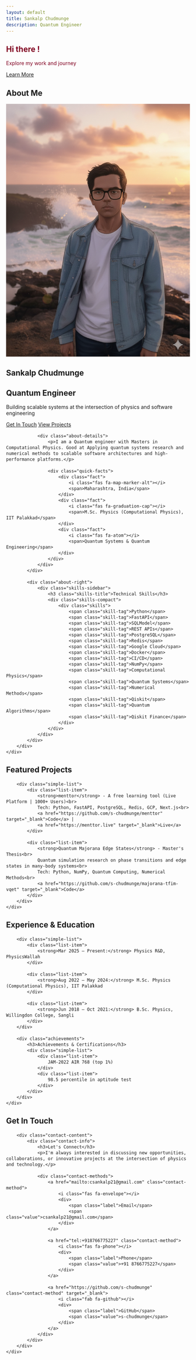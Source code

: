 ```yaml
---
layout: default
title: Sankalp Chudmunge
description: Quantum Engineer
---
```


<!-- Home Section -->
<section id="home" class="hero">
    <div class="container">
        <div class="hero-content">
            <div class="hero-text">
                <h1 class="hero-title" style="color: #800020;">Hi there !</h1>
                <p class="hero-description" style="color: #800020;">Explore my work and journey</p>
                <div class="hero-buttons">
                    <a href="#about" class="btn btn-primary">Learn More</a>
                </div>
            </div>
        </div>
    </div>
</section>

<!-- About Section -->
<section id="about" class="about">
    <div class="container">
        <h2 class="section-title">About Me</h2>
        <div class="about-content">
            <div class="about-left">
                <div class="about-header">
                    <div class="profile-section">
                        <div class="profile-image">
                            <img src="coast_side.png" alt="Sankalp Chudmunge" />
                        </div>
                        <div class="profile-info">
                            <h1 class="profile-name">Sankalp Chudmunge</h1>
                            <h2 class="profile-title">Quantum Engineer</h2>
                            <p class="profile-tagline">Building scalable systems at the intersection of physics and software engineering</p>
                        </div>
                    </div>
                    <div class="hero-buttons">
                        <a href="#contact" class="btn btn-primary">Get In Touch</a>
                        <a href="#projects" class="btn btn-secondary">View Projects</a>
                    </div>
                </div>
                
                <div class="about-details">
                    <p>I am a Quantum engineer with Masters in Computational Physics. Good at Applying quantum systems research and numerical methods to scalable software architectures and high-performance platforms.</p>
                    
                    <div class="quick-facts">
                        <div class="fact">
                            <i class="fas fa-map-marker-alt"></i>
                            <span>Maharashtra, India</span>
                        </div>
                        <div class="fact">
                            <i class="fas fa-graduation-cap"></i>
                            <span>M.Sc. Physics (Computational Physics), IIT Palakkad</span>
                        </div>
                        <div class="fact">
                            <i class="fas fa-atom"></i>
                            <span>Quantum Systems & Quantum Engineering</span>
                        </div>
                    </div>
                </div>
            </div>
            
            <div class="about-right">
                <div class="skills-sidebar">
                    <h3 class="skills-title">Technical Skills</h3>
                    <div class="skills-compact">
                        <div class="skills">
                            <span class="skill-tag">Python</span>
                            <span class="skill-tag">FastAPI</span>
                            <span class="skill-tag">SQLModel</span>
                            <span class="skill-tag">REST APIs</span>
                            <span class="skill-tag">PostgreSQL</span>
                            <span class="skill-tag">Redis</span>
                            <span class="skill-tag">Google Cloud</span>
                            <span class="skill-tag">Docker</span>
                            <span class="skill-tag">CI/CD</span>
                            <span class="skill-tag">NumPy</span>
                            <span class="skill-tag">Computational Physics</span>
                            <span class="skill-tag">Quantum Systems</span>
                            <span class="skill-tag">Numerical Methods</span>   
                            <span class="skill-tag">Qiskit</span>
                            <span class="skill-tag">Quantum Algorithms</span>
                            <span class="skill-tag">Qiskit Finance</span> 
                        </div>
                    </div>
                </div>
            </div>
        </div>
    </div>
</section>

<!-- Projects Section -->
<section id="projects" class="projects">
    <div class="container">
        <h2 class="section-title">Featured Projects</h2>
        
        <div class="simple-list">
            <div class="list-item">
                <strong>menttor</strong> - A free learning tool (Live Platform | 1000+ Users)<br>
                Tech: Python, FastAPI, PostgreSQL, Redis, GCP, Next.js<br>
                <a href="https://github.com/s-chudmunge/menttor" target="_blank">Code</a> | 
                <a href="https://menttor.live" target="_blank">Live</a>
            </div>
            
            <div class="list-item">
                <strong>Quantum Majorana Edge States</strong> - Master's Thesis<br>
                Quantum simulation research on phase transitions and edge states in many-body systems<br>
                Tech: Python, NumPy, Quantum Computing, Numerical Methods<br>
                <a href="https://github.com/s-chudmunge/majorana-tfim-vqet" target="_blank">Code</a>
            </div>
        </div>
    </div>
</section>

<!-- Experience Section -->
<section id="experience" class="experience">
    <div class="container">
        <h2 class="section-title">Experience & Education</h2>
        
        <div class="simple-list">
            <div class="list-item">
                <strong>Mar 2025 – Present:</strong> Physics R&D, PhysicsWallah
            </div>
            
            <div class="list-item">
                <strong>Aug 2022 – May 2024:</strong> M.Sc. Physics (Computational Physics), IIT Palakkad
            </div>
            
            <div class="list-item">
                <strong>Jun 2018 – Oct 2021:</strong> B.Sc. Physics, Willingdon College, Sangli
            </div>
        </div>
        
        <div class="achievements">
            <h3>Achievements & Certifications</h3>
            <div class="simple-list">
                <div class="list-item">
                    JAM-2022 AIR 768 (top 1%)
                </div>
                <div class="list-item">
                    98.5 percentile in aptitude test
                </div>
            </div>
        </div>
    </div>
</section>

<!-- Contact Section -->
<section id="contact" class="contact">
    <div class="container">
        <h2 class="section-title">Get In Touch</h2>
        
        <div class="contact-content">
            <div class="contact-info">
                <h3>Let's Connect</h3>
                <p>I'm always interested in discussing new opportunities, collaborations, or innovative projects at the intersection of physics and technology.</p>
                
                <div class="contact-methods">
                    <a href="mailto:csankalp21@gmail.com" class="contact-method">
                        <i class="fas fa-envelope"></i>
                        <div>
                            <span class="label">Email</span>
                            <span class="value">csankalp21@gmail.com</span>
                        </div>
                    </a>
                    
                    <a href="tel:+918766775227" class="contact-method">
                        <i class="fas fa-phone"></i>
                        <div>
                            <span class="label">Phone</span>
                            <span class="value">+91 8766775227</span>
                        </div>
                    </a>
                    
                    <a href="https://github.com/s-chudmunge" class="contact-method" target="_blank">
                        <i class="fab fa-github"></i>
                        <div>
                            <span class="label">GitHub</span>
                            <span class="value">s-chudmunge</span>
                        </div>
                    </a>
                </div>
            </div>
        </div>
    </div>
</section>


